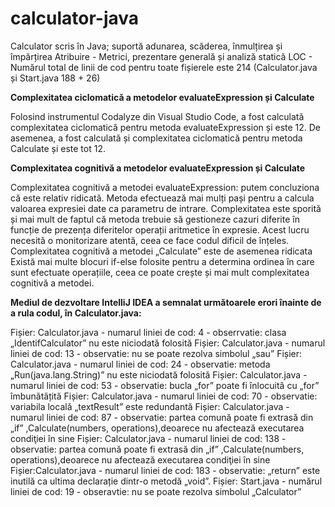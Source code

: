 # calculator-java

Calculator scris în Java; suportă adunarea, scăderea, înmulțirea și împărțirea
Atribuire - Metrici, prezentare generală și analiză statică
LOC - Numărul total de linii de cod pentru toate fișierele este 214 (Calculator.java și Start.java 188 + 26)

**Complexitatea ciclomatică a metodelor evaluateExpression și Calculate**

Folosind instrumentul Codalyze din Visual Studio Code, a fost calculată complexitatea ciclomatică pentru metoda evaluateExpression și este 12. 
De asemenea, a fost calculată și complexitatea ciclomatică pentru metoda Calculate și este tot 12.

**Complexitatea cognitivă a metodelor evaluateExpression și Calculate**

Complexitatea cognitivă a metodei evaluateExpression: putem concluziona că este relativ ridicată.
Metoda efectuează mai mulți pași pentru a calcula valoarea expresiei date ca parametru de intrare.
Complexitatea este sporită și mai mult de faptul că metoda trebuie să gestioneze cazuri diferite în funcție de prezența diferitelor operații aritmetice în expresie.
Acest lucru necesită o monitorizare atentă, ceea ce face codul dificil de înțeles.
Complexitatea cognitivă a metodei „Calculate” este de asemenea ridicata
Există mai multe blocuri if-else folosite pentru a determina ordinea în care sunt efectuate operațiile, ceea ce poate crește și mai mult complexitatea cognitivă a metodei.

**Mediul de dezvoltare IntelliJ IDEA a semnalat următoarele erori înainte de a rula codul, în Calculator.java:**

Fișier: Calculator.java - numarul liniei de cod: 4 - obserrvatie: clasa „IdentifCalculator” nu este niciodată folosită
Fișier: Calculator.java - numarul liniei de cod: 13 - observatie: nu se poate rezolva simbolul „sau”
Fișier: Calculator.java - numarul liniei de cod: 24 - observatie: metoda „Run(java.lang.String)” nu este niciodată folosită
Fișier: Calculator.java - numarul liniei de cod: 53 - observatie: bucla „for” poate fi înlocuită cu „for” îmbunătățită
Fișier: Calculator.java - numarul liniei de cod: 70 - observatie: variabila locală „textResult” este redundantă
Fișier: Calculator.java - numarul liniei de cod: 87 - observatie: partea comună poate fi extrasă din „if” ,Calculate(numbers, operations),deoarece nu afectează executarea condiţiei în sine
Fișier: Calculator.java - numarul liniei de cod: 138 - observatie: partea comună poate fi extrasă din „if” ,Calculate(numbers, operations),deoarece nu afectează executarea condiţiei în sine
Fișier:Calculator.java - numarul liniei de cod: 183 - observatie: „return” este inutilă ca ultima declarație dintr-o metodă „void”.
Fișier: Start.java - numărul liniei de cod: 19 - obseravtie: nu se poate rezolva simbolul „Calculator”












